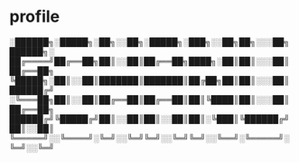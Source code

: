 # profile

░██████╗░█████╗░██╗░░██╗░█████╗░███╗░░██╗██╗░░░██╗██████╗░
██╔════╝██╔══██╗██║░░██║██╔══██╗████╗░██║██║░░░██║██╔══██╗
╚█████╗░██║░░██║███████║███████║██╔██╗██║██║░░░██║██████╔╝
░╚═══██╗██║░░██║██╔══██║██╔══██║██║╚████║██║░░░██║██╔══██╗
██████╔╝╚█████╔╝██║░░██║██║░░██║██║░╚███║╚██████╔╝██║░░██║
╚═════╝░░╚════╝░╚═╝░░╚═╝╚═╝░░╚═╝╚═╝░░╚══╝░╚═════╝░╚═╝░░╚═╝
